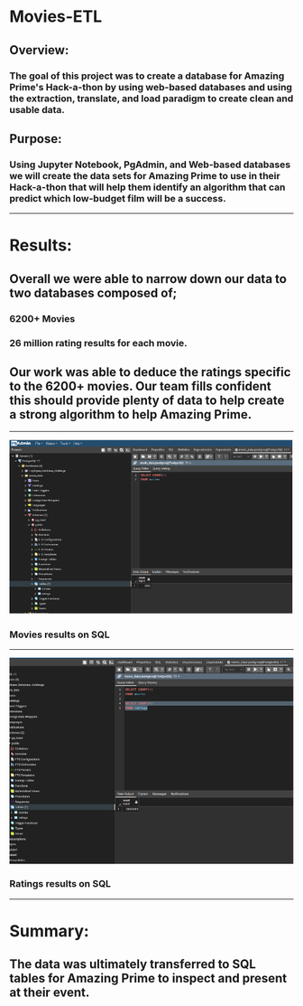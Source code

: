 # Movies-ETL
## Overview: 
### The goal of this project was to create a database for Amazing Prime's Hack-a-thon by using web-based databases and using the extraction, translate, and load paradigm to create clean and usable data.
## Purpose: 
### Using Jupyter Notebook, PgAdmin, and Web-based databases we will create the data sets for Amazing Prime to use in their Hack-a-thon that will help them identify an algorithm that can predict which low-budget film will be a success. 
---
# Results: 
## Overall we were able to narrow down our data to two databases composed of;
### 6200+ Movies
### 26 million rating results for each movie.
## Our work was able to deduce the ratings specific to the 6200+ movies. Our team fills confident this should provide plenty of data to help create a strong algorithm to help Amazing Prime.

---
![Figure_1](https://github.com/Gdreyes172/Movies-ETL/blob/main/Resources/movies_query.png)
### Movies results on SQL
---
![Figure_2](https://github.com/Gdreyes172/Movies-ETL/blob/main/Resources/ratings_query.png)
### Ratings results on SQL
---
# Summary:
## The data was ultimately transferred to SQL tables for Amazing Prime to inspect and present at their event. 
